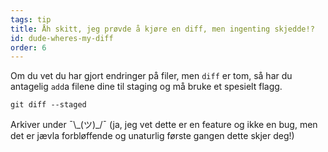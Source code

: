 ```yaml
---
tags: tip
title: Åh skitt, jeg prøvde å kjøre en diff, men ingenting skjedde!?
id: dude-wheres-my-diff
order: 6
---
```


Om du vet du har gjort endringer på filer, men `diff` er tom, så har du antagelig `add`a filene dine til staging og må bruke et spesielt flagg.

```git
git diff --staged
```

Arkiver under &macr;\\\_(ツ)\_/&macr; (ja, jeg vet dette er en feature og ikke en bug, men det er jævla forbløffende og unaturlig første gangen dette skjer deg!)
